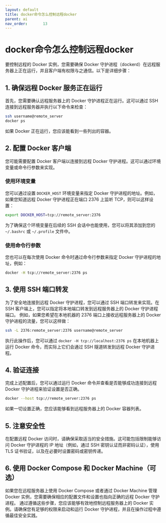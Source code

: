 ```yaml
---
layout: default
title: docker命令怎么控制远程docker
parent: ai
nav_order:       13
---
```


# docker命令怎么控制远程docker

要控制远程的 Docker 实例，您需要确保 Docker 守护进程（dockerd）在远程服务器上正在运行，并且客户端有权限与之通信。以下是详细步骤：

## 1. 确保远程 Docker 服务正在运行

首先，您需要确认远程服务器上的 Docker 守护进程正在运行。这可以通过 SSH 连接到远程服务器并执行以下命令来检查：

```bash
ssh username@remote_server
docker ps
```

如果 Docker 正在运行，您应该能看到一些列出的容器。

## 2. 配置 Docker 客户端

您可能需要配置 Docker 客户端以连接到远程 Docker 守护进程。这可以通过环境变量或命令行参数来实现。

### 使用环境变量

您可以通过设置 `DOCKER_HOST` 环境变量来指定 Docker 守护进程的地址。例如，如果您知道远程 Docker 守护进程正在端口 2376 上监听 TCP，则可以这样设置：

```bash
export DOCKER_HOST=tcp://remote_server:2376
```

为了确保这个环境变量在后续的 SSH 会话中也能使用，您可以将其添加到您的 `~/.bashrc` 或 `~/.profile` 文件中。

### 使用命令行参数

您也可以在每次使用 Docker 命令时通过命令行参数来指定 Docker 守护进程的地址，例如：

```bash
docker -H tcp://remote_server:2376 ps
```

## 3. 使用 SSH 端口转发

为了安全地连接到远程 Docker 守护进程，您可以通过 SSH 端口转发来实现。在 SSH 客户端上，您可以指定将本地端口转发到远程服务器上的 Docker 守护进程端口。
例如，如果您希望在本地机器的 2376 端口上接收远程服务器上的 Docker 守护进程的流量，您可以这样做：

```bash
ssh -L 2376:remote_server:2376 username@remote_server
```

执行此操作后，您可以通过 `docker -H tcp://localhost:2376 ps` 在本地机器上运行 Docker 命令，而实际上它们会通过 SSH 隧道转发到远程 Docker 守护进程。

## 4. 验证连接

完成上述配置后，您可以通过运行 Docker 命令并查看是否能够成功连接到远程 Docker 守护进程来验证设置是否正确。

```bash
docker --host tcp://remote_server:2376 ps
```

如果一切设置正确，您应该能够看到远程服务器上的 Docker 容器列表。

## 5. 注意安全性

在配置远程 Docker 访问时，请确保采取适当的安全措施。这可能包括限制能够访问 Docker 守护进程的 IP 地址（例如，通过 SSH 密钥认证而非密码认证），使用 TLS 证书验证，以及在必要时设置密码或密钥传递。

## 6. 使用 Docker Compose 和 Docker Machine（可选）

如果您在远程服务器上使用 Docker Compose 或者通过 Docker Machine 管理 Docker 实例，您需要确保相应的配置文件和设置也指向正确的远程 Docker 守护进程。
通过遵循这些步骤，您应该能够有效地控制远程服务器上的 Docker 实例。请确保您有足够的权限来启动和运行 Docker 守护进程，并且在操作过程中遵循最佳安全实践。
